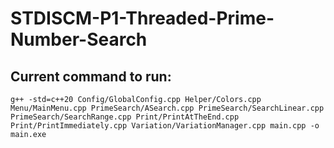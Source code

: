 # STDISCM-P1-Threaded-Prime-Number-Search

## Current command to run:
`g++ -std=c++20 Config/GlobalConfig.cpp Helper/Colors.cpp Menu/MainMenu.cpp PrimeSearch/ASearch.cpp PrimeSearch/SearchLinear.cpp PrimeSearch/SearchRange.cpp Print/PrintAtTheEnd.cpp Print/PrintImmediately.cpp Variation/VariationManager.cpp main.cpp -o main.exe`
